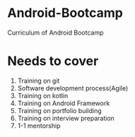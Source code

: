 # Android-Bootcamp
Curriculum of Android Bootcamp

# Needs to cover
1. Training on git
2. Software development process(Agile)
3. Training on kotlin
4. Training on Android Framework
5. Training on portfolio building
6. Training on interview preparation
7. 1-1 mentorship


